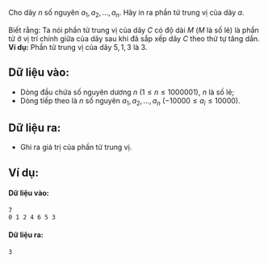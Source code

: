Cho dãy $n$ số nguyên $a_1,a_2,…,a_n$. Hãy in ra phần tử trung vị của dãy $a$.

Biết rằng: Ta nói phần tử trung vị của dãy $C$ có độ dài $M$ ($M$ là số lẻ) là phần tử ở vị trí chính giữa của dãy sau khi đã sắp xếp dãy $C$ theo thứ tự tăng dần. **Ví dụ:** Phần tử trung vị của dãy ${5,1,3}$ là $3$.

## Dữ liệu vào:
- Dòng đầu chứa số nguyên dương $n\ (1≤n≤1000001)$, $n$ là số lẻ;
- Dòng tiếp theo là $n$ số nguyên $a_1,a_2,…,a_n\ (-10000≤a_i≤10000)$.

## Dữ liệu ra:
- Ghi ra giá trị của phần tử trung vị.

## Ví dụ:
#### Dữ liệu vào:
```
7
0 1 2 4 6 5 3
```

#### Dữ liệu ra:
```
3
```